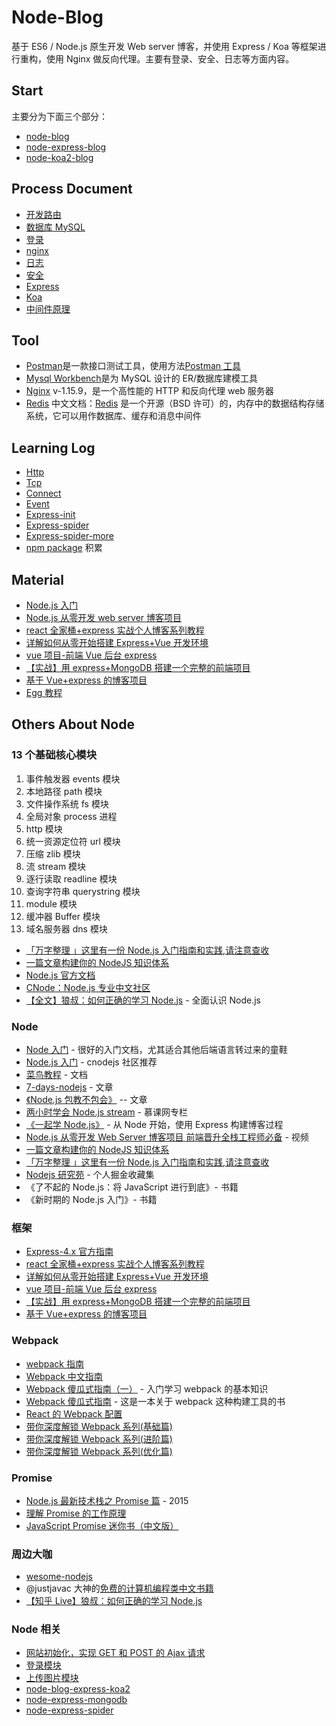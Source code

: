 # Node-Blog

基于 ES6 / Node.js 原生开发 Web server 博客，并使用 Express / Koa 等框架进行重构，使用 Nginx 做反向代理。主要有登录、安全、日志等方面内容。

## Start

主要分为下面三个部分：

- [node-blog](./node-blog/)
- [node-express-blog](./node-express-blog/)
- [node-koa2-blog](./node-koa2-blog/)

## Process Document

- [开发路由](./docs/router.md)
- [数据库 MySQL](./docs/mysql.md)
- [登录](./docs/signin.md)
- [nginx](./docs/nginx.md)
- [日志](./docs/log.md)
- [安全](./docs/safety.md)
- [Express](./docs/express.md)
- [Koa](./docs/koa.md)
- [中间件原理](./docs/middleware.md)

## Tool

- [Postman](https://www.getpostman.com/)是一款接口测试工具，使用方法[Postman 工具](https://www.jianshu.com/p/556a7700004d)
- [Mysql Workbench](https://dev.mysql.com/downloads/workbench/)是为 MySQL 设计的 ER/数据库建模工具
- [Nginx](http://nginx.org/) v-1.15.9，是一个高性能的 HTTP 和反向代理 web 服务器
- [Redis](https://redis.io/) 中文文档：[Redis](http://www.redis.cn/) 是一个开源（BSD 许可）的，内存中的数据结构存储系统，它可以用作数据库、缓存和消息中间件

## Learning Log

- [Http](https://github.com/yangtao2o/nodejs-learn/blob/master/docs/http.md)
- [Tcp](https://github.com/yangtao2o/nodejs-learn/blob/master/docs/tcp.md)
- [Connect](https://github.com/yangtao2o/nodejs-learn/blob/master/docs/connect.md)
- [Event](https://github.com/yangtao2o/nodejs-learn/blob/master/docs/event.md)
- [Express-init](https://github.com/yangtao2o/nodejs-learn/blob/master/docs/express-init.md)
- [Express-spider](https://github.com/yangtao2o/nodejs-learn/blob/master/docs/express-spider.md)
- [Express-spider-more](https://github.com/yangtao2o/nodejs-learn/blob/master/docs/express-spider-more.md)
- [npm package](https://github.com/yangtao2o/nodejs-learn/tree/master/cnodejs) 积累

## Material

- [Node.js 入门](https://cnodejs.org/getstart)
- [Node.js 从零开发 web server 博客项目](https://coding.imooc.com/class/320.html)
- [react 全家桶+express 实战个人博客系列教程](https://www.jianshu.com/p/406f6df0f916)
- [详解如何从零开始搭建 Express+Vue 开发环境](https://www.jianshu.com/p/c65ecdcffed1)
- [vue 项目-前端 Vue 后台 express](https://www.jianshu.com/p/4940ae61b752)
- [【实战】用 express+MongoDB 搭建一个完整的前端项目](https://segmentfault.com/a/1190000015866331)
- [基于 Vue+express 的博客项目](https://www.jianshu.com/p/92fa50ea0b84)
- [Egg 教程](https://eggjs.org/zh-cn/tutorials/index.html)

## Others About Node

### 13 个基础核心模块

1. 事件触发器 events 模块
2. 本地路径 path 模块
3. 文件操作系统 fs 模块
4. 全局对象 process 进程
5. http 模块
6. 统一资源定位符 url 模块
7. 压缩 zlib 模块
8. 流 stream 模块
9. 逐行读取 readline 模块
10. 查询字符串 querystring 模块
11. module 模块
12. 缓冲器 Buffer 模块
13. 域名服务器 dns 模块

- [「万字整理 」这里有一份 Node.js 入门指南和实践,请注意查收](https://juejin.im/post/5e0006c251882512795675f9)
- [一篇文章构建你的 NodeJS 知识体系](https://juejin.im/post/5c4c0ee8f265da61117aa527)
- [Node.js 官方文档](https://nodejs.org/en/)
- [CNode：Node.js 专业中文社区](https://cnodejs.org/)
- [【全文】狼叔：如何正确的学习 Node.js](https://segmentfault.com/a/1190000013933520) - 全面认识 Node.js

### Node

- [Node 入门](https://www.nodebeginner.org/index-zh-cn.html) - 很好的入门文档，尤其适合其他后端语言转过来的童鞋
- [Node.js 入门](https://cnodejs.org/getstart) - cnodejs 社区推荐
- [菜鸟教程](https://www.runoob.com/nodejs/nodejs-tutorial.html) - 文档
- [7-days-nodejs](http://nqdeng.github.io/7-days-nodejs/#1.1) - 文章
- [《Node.js 包教不包会》](https://github.com/alsotang/node-lessons) -- 文章
- [两小时学会 Node.js stream](https://www.imooc.com/read/8) - 慕课网专栏
- [《一起学 Node.js》](https://github.com/nswbmw/N-blog) - 从 Node 开始，使用 Express 构建博客过程
- [Node.js 从零开发 Web Server 博客项目 前端晋升全栈工程师必备](https://coding.imooc.com/class/320.html) - 视频
- [一篇文章构建你的 NodeJS 知识体系](https://juejin.im/post/5c4c0ee8f265da61117aa527)
- [「万字整理 」这里有一份 Node.js 入门指南和实践,请注意查收](https://juejin.im/post/5e0006c251882512795675f9)
- [Nodejs 研究苑](https://juejin.im/collection/5d5bb5d7e51d4524392600c3) - 个人掘金收藏集
- 《了不起的 Node.js：将 JavaScript 进行到底》- 书籍
- 《新时期的 Node.js 入门》- 书籍

### 框架

- [Express-4.x 官方指南](http://www.expressjs.com.cn/guide/routing.html)
- [react 全家桶+express 实战个人博客系列教程](https://www.jianshu.com/p/406f6df0f916)
- [详解如何从零开始搭建 Express+Vue 开发环境](https://www.jianshu.com/p/c65ecdcffed1)
- [vue 项目-前端 Vue 后台 express](https://www.jianshu.com/p/4940ae61b752)
- [【实战】用 express+MongoDB 搭建一个完整的前端项目](https://segmentfault.com/a/1190000015866331)
- [基于 Vue+express 的博客项目](https://www.jianshu.com/p/92fa50ea0b84)

### Webpack

- [webpack 指南](https://webpack.docschina.org/guides/)
- [Webpack 中文指南](https://zhaoda.net/webpack-handbook/index.html)
- [Webpack 傻瓜式指南（一）](https://zhuanlan.zhihu.com/p/20367175) - 入门学习 webpack 的基本知识
- [Webpack 傻瓜式指南](https://vikingmute.gitbooks.io/webpack-for-fools/content/) - 这是一本关于 webpack 这种构建工具的书
- [React 的 Webpack 配置](https://www.jianshu.com/p/0e01ca947e50)
- [带你深度解锁 Webpack 系列(基础篇)](https://juejin.im/post/5e5c65fc6fb9a07cd00d8838)
- [带你深度解锁 Webpack 系列(进阶篇)](https://juejin.im/post/5e6518946fb9a07c820fbaaf)
- [带你深度解锁 Webpack 系列(优化篇)](https://juejin.im/post/5e6cfdc85188254913107c1f)

### Promise

- [Node.js 最新技术栈之 Promise 篇](https://cnodejs.org/topic/560dbc826a1ed28204a1e7de) - 2015
- [理解 Promise 的工作原理](https://blog.coding.net/blog/how-do-promises-work)
- [JavaScript Promise 迷你书（中文版）](http://liubin.org/promises-book/)

### 周边大咖

- [wesome-nodejs](https://github.com/sindresorhus/awesome-nodejs)
- @justjavac 大神的[免费的计算机编程类中文书籍](https://github.com/justjavac/free-programming-books-zh_CN/#%E7%BD%AE%E9%A1%B6)
- [【知乎 Live】狼叔：如何正确的学习 Node.js](https://github.com/i5ting/How-to-learn-node-correctly)

### Node 相关

- [网站初始化，实现 GET 和 POST 的 Ajax 请求](https://github.com/yangtao2o/node-express-mongodb/blob/master/doc/doc-01-init.md)
- [登录模块](https://github.com/yangtao2o/node-express-mongodb/blob/master/doc/doc-02-login.md)
- [上传图片模块](https://github.com/yangtao2o/node-express-mongodb/blob/master/doc/doc-02-login.md)
- [node-blog-express-koa2](https://github.com/yangtao2o/node-blog-express-koa2)
- [node-express-mongodb](https://github.com/yangtao2o/node-express-mongodb)
- [node-express-spider](https://github.com/yangtao2o/node-express-spider)
